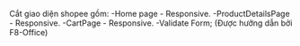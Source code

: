 Cắt giao diện shopee gồm:
-Home page - Responsive.
-ProductDetailsPage - Responsive.
-CartPage - Responsive.
-Validate Form;
(Được hưỡng dẫn bởi F8-Office)
